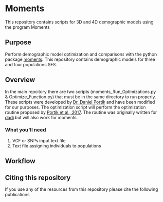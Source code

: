 # Moments
This repository contains scripts for 3D and 4D demographic models using the program Moments
## Purpose
Perform demographic model optimization and comparisons with the python package [moments](https://bitbucket.org/simongravel/moments/src/master/). This repository contains demographic models for three and four populations SFS.
## Overview
In the main repoitory there are two scripts (moments_Run_Optimizations.py & Optimize_Function.py) that must be in the same directory to run properly. These scripts were developed by [Dr. Daniel Portik](https://github.com/dportik/moments_pipeline) and have been modified for our purposes. The optimization script will perform the optimization routine proposed by [Portik et al., 2017](https://onlinelibrary.wiley.com/doi/abs/10.1111/mec.14266). The routine was originally written for [dadi](https://journals.plos.org/plosgenetics/article?id=10.1371/journal.pgen.1000695) but will also work for moments. 
### What you'll need
1. VCF or SNPs input text file
2. Text file assigning individuals to populations
## Workflow

## Citing this repository
If you use any of the resources from this repository please cite the following publications


